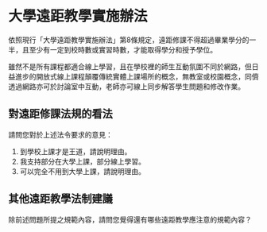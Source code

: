 # 大學遠距教學實施辦法

依照現行「大學遠距教學實施辦法」第8條規定，遠距修課不得超過畢業學分的一半，且至少有一定到校時數或實習時數，才能取得學分和授予學位。

雖然不是所有課程都適合線上學習，且在學校裡的師生互動氛圍不同於網路，但日益進步的開放式線上課程顛覆傳統實體上課場所的概念，無教室或校園概念，同儕透過網路亦可於討論室中互動，老師亦可線上同步解答學生問題和修改作業。

## 對遠距修課法規的看法

請問您對於上述法令要求的意見：

1. 到學校上課才是王道，請說明理由。
2. 我支持部分在大學上課，部分線上學習。
3. 可以完全不用到大學上課，請說明理由。

## 其他遠距教學法制建議

除前述問題所提之規範內容，請問您覺得還有哪些遠距教學應注意的規範內容？
